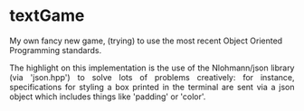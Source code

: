 # textGame

My own fancy new game, (trying) to use the most recent Object Oriented Programming standards.
<div style="text-align: justify">
The highlight on this implementation is the use of the Nlohmann/json library (via 'json.hpp') to solve lots of problems creatively: for instance, specifications for styling a box printed in the terminal are sent via a json object which includes things like 'padding' or 'color'.
</div>
